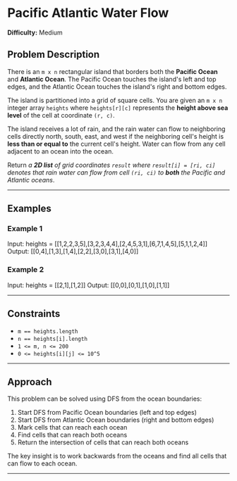 # Pacific Atlantic Water Flow

**Difficulty:** Medium

## Problem Description

There is an `m x n` rectangular island that borders both the **Pacific Ocean** and **Atlantic Ocean**. The Pacific Ocean touches the island's left and top edges, and the Atlantic Ocean touches the island's right and bottom edges.

The island is partitioned into a grid of square cells. You are given an `m x n` integer array `heights` where `heights[r][c]` represents the **height above sea level** of the cell at coordinate `(r, c)`.

The island receives a lot of rain, and the rain water can flow to neighboring cells directly north, south, east, and west if the neighboring cell's height is **less than or equal to** the current cell's height. Water can flow from any cell adjacent to an ocean into the ocean.

Return *a **2D list** of grid coordinates `result` where `result[i] = [ri, ci]` denotes that rain water can flow from cell `(ri, ci)` to **both** the Pacific and Atlantic oceans*.

---

## Examples

### Example 1
Input: heights = [[1,2,2,3,5],[3,2,3,4,4],[2,4,5,3,1],[6,7,1,4,5],[5,1,1,2,4]]
Output: [[0,4],[1,3],[1,4],[2,2],[3,0],[3,1],[4,0]]

### Example 2
Input: heights = [[2,1],[1,2]]
Output: [[0,0],[0,1],[1,0],[1,1]]

---

## Constraints

- `m == heights.length`
- `n == heights[i].length`
- `1 <= m, n <= 200`
- `0 <= heights[i][j] <= 10^5`

---

## Approach

This problem can be solved using DFS from the ocean boundaries:
1. Start DFS from Pacific Ocean boundaries (left and top edges)
2. Start DFS from Atlantic Ocean boundaries (right and bottom edges)
3. Mark cells that can reach each ocean
4. Find cells that can reach both oceans
5. Return the intersection of cells that can reach both oceans

The key insight is to work backwards from the oceans and find all cells that can flow to each ocean.

---
